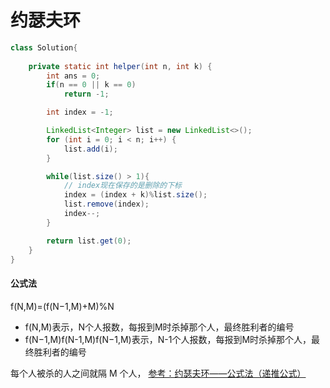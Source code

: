 # 约瑟夫环
```java
class Solution{
    
    private static int helper(int n, int k) {
        int ans = 0;
        if(n == 0 || k == 0)
            return -1;

        int index = -1;

        LinkedList<Integer> list = new LinkedList<>();
        for (int i = 0; i < n; i++) {
            list.add(i);
        }

        while(list.size() > 1){
            // index现在保存的是删除的下标
            index = (index + k)%list.size();
            list.remove(index);
            index--;
        }

        return list.get(0);
    }
}
```
#### 公式法
f(N,M)=(f(N−1,M)+M)%N
- f(N,M)表示，N个人报数，每报到M时杀掉那个人，最终胜利者的编号
- f(N−1,M)f(N-1,M)f(N−1,M)表示，N-1个人报数，每报到M时杀掉那个人，最终胜利者的编号

每个人被杀的人之间就隔 M 个人，
[参考：约瑟夫环——公式法（递推公式）](https://blog.csdn.net/u011500062/article/details/72855826)